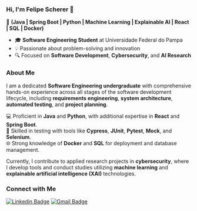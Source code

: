 
### Hi, I'm Felipe Scherer 👋

🚀 **(Java | Spring Boot | Python | Machine Learning | Explainable AI | React | SQL | Docker)**  
- 🎓 **Software Engineering Student** at Universidade Federal do Pampa  
- 💡 Passionate about problem-solving and innovation  
- 🔍 Focused on **Software Development**, **Cybersecurity**, and **AI Research**

### About Me  
I am a dedicated **Software Engineering undergraduate** with comprehensive hands-on experience across all stages of the software development lifecycle, including **requirements engineering**, **system architecture**, **automated testing**, and **project planning**.  

💻 Proficient in **Java** and **Python**, with additional expertise in **React** and **Spring Boot**.  
🔧 Skilled in testing with tools like **Cypress**, **JUnit**, **Pytest**, **Mock**, and **Selenium**.  
🌐 Strong knowledge of **Docker** and **SQL** for deployment and database management.  

Currently, I contribute to applied research projects in **cybersecurity**, where I develop tools and conduct studies utilizing **machine learning** and **explainable artificial intelligence (XAI)** technologies.  

### Connect with Me  
[![Linkedin Badge](https://img.shields.io/badge/LinkedIn-0077B5?style=for-the-badge&logo=linkedin&logoColor=white)](https://www.linkedin.com/in/felipe-scherer-623208221/)  [![Gmail Badge](https://img.shields.io/badge/Gmail-D14836?style=for-the-badge&logo=gmail&logoColor=white)](mailto:felipe.scherepento@gmail.com)

